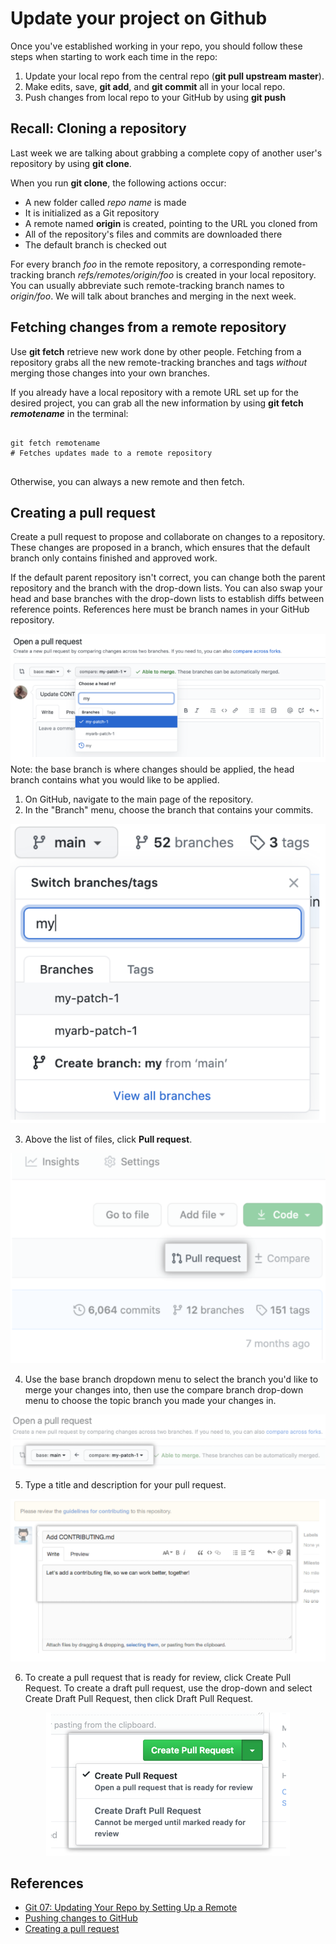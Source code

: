 # Update your project on Github
Once you've established working in your repo, you should follow these steps when starting to work each time in the repo:
1. Update your local repo from the central repo (__git pull upstream master__).
2. Make edits, save, __git add__, and __git commit__ all in your local repo.
3. Push changes from local repo to your GitHub by using __git push__

## Recall: Cloning a repository
Last week we are talking about grabbing a complete copy of another user's repository by using __git clone__.

When you run __git clone__, the following actions occur:
* A new folder called *repo name* is made
* It is initialized as a Git repository
* A remote named __origin__ is created, pointing to the URL you cloned from
* All of the repository's files and commits are downloaded there
* The default branch is checked out

For every branch *foo* in the remote repository, a corresponding remote-tracking branch *refs/remotes/origin/foo* is created in your local repository. You can usually abbreviate such remote-tracking branch names to *origin/foo*. We will talk about branches and merging in the next week.

## Fetching changes from a remote repository
Use __git fetch__ retrieve new work done by other people. Fetching from a repository grabs all the new remote-tracking branches and tags *without* merging those changes into your own branches.

If you already have a local repository with a remote URL set up for the desired project, you can grab all the new information by using __git fetch *remotename*__ in the terminal:
<pre>
<code>
git fetch remotename
# Fetches updates made to a remote repository
</code>
</pre>

Otherwise, you can always a new remote and then fetch.

## Creating a pull request
Create a pull request to propose and collaborate on changes to a repository. These changes are proposed in a branch, which ensures that the default branch only contains finished and approved work.

If the default parent repository isn't correct, you can change both the parent repository and the branch with the drop-down lists. You can also swap your head and base branches with the drop-down lists to establish diffs between reference points. References here must be branch names in your GitHub repository.
<div align="center">
  <img src="./pullrequest.png" alt="Figure 1">
</div>
Note: the base branch is where changes should be applied, the head branch contains what you would like to be applied.

1. On GitHub, navigate to the main page of the repository.
2. In the "Branch" menu, choose the branch that contains your commits.
<div align="center">
  <img src="./branch.png" alt="Figure 2">
</div>

3. Above the list of files, click __Pull request__.
<div align="center">
  <img src="./createpull.png" alt="Figure 3">
</div>

4. Use the base branch dropdown menu to select the branch you'd like to merge your changes into, then use the compare branch drop-down menu to choose the topic branch you made your changes in.
<div align="center">
  <img src="./compare.png" alt="Figure 4">
</div>

5. Type a title and description for your pull request.
<div align="center">
  <img src="./describe.png" alt="Figure 5">
</div>

6. To create a pull request that is ready for review, click Create Pull Request. To create a draft pull request, use the drop-down and select Create Draft Pull Request, then click Draft Pull Request.
<div align="center">
  <img src="./create.png" alt="Figure 6">
</div>

## References
- [Git 07: Updating Your Repo by Setting Up a Remote](https://www.neonscience.org/resources/learning-hub/tutorials/git-setup-remote)
- [Pushing changes to GitHub](https://docs.github.com/en/desktop/contributing-and-collaborating-using-github-desktop/pushing-changes-to-github)
- [Creating a pull request](https://docs.github.com/en/github/collaborating-with-issues-and-pull-requests/creating-a-pull-request)